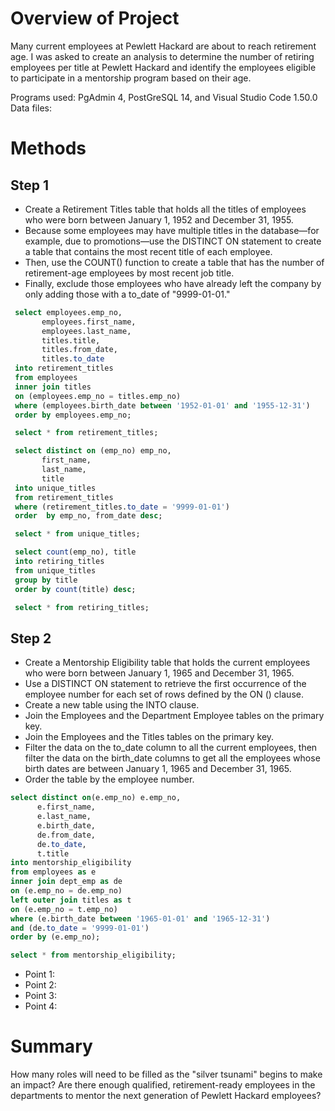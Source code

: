 # Overview of Project
Many current employees at Pewlett Hackard are about to reach retirement age. I was asked to create an analysis to determine the number of retiring employees per title at Pewlett Hackard and identify the employees eligible to participate in a mentorship program based on their age.

Programs used: PgAdmin 4, PostGreSQL 14, and Visual Studio Code 1.50.0
Data files: ![]()
            ![]()
            ![]()
            ![]()
            ![]()
  

 # Methods
## Step 1

* Create a Retirement Titles table that holds all the titles of employees who were born between January 1, 1952 and December 31, 1955. 
* Because some employees may have multiple titles in the database—for example, due to promotions—use the DISTINCT ON statement to create a table that contains the most recent title of each employee. 
* Then, use the COUNT() function to create a table that has the number of retirement-age employees by most recent job title. 
* Finally, exclude those employees who have already left the company by only adding those with a to_date of "9999-01-01."

 ```sql
  select employees.emp_no,
		employees.first_name,
		employees.last_name,
		titles.title,
		titles.from_date,
		titles.to_date
  into retirement_titles
  from employees
  inner join titles
  on (employees.emp_no = titles.emp_no)
  where (employees.birth_date between '1952-01-01' and '1955-12-31')
  order by employees.emp_no;

  select * from retirement_titles;

  select distinct on (emp_no) emp_no,
		first_name,
		last_name,
		title
  into unique_titles
  from retirement_titles
  where (retirement_titles.to_date = '9999-01-01')
  order  by emp_no, from_date desc;

  select * from unique_titles;

  select count(emp_no), title
  into retiring_titles
  from unique_titles
  group by title
  order by count(title) desc;

  select * from retiring_titles;
   ```
  ## Step 2
  
  * Create a Mentorship Eligibility table that holds the current employees who were born between January 1, 1965 and December 31, 1965.
  * Use a DISTINCT ON statement to retrieve the first occurrence of the employee number for each set of rows defined by the ON () clause.
  * Create a new table using the INTO clause.
  * Join the Employees and the Department Employee tables on the primary key.
  * Join the Employees and the Titles tables on the primary key.
  * Filter the data on the to_date column to all the current employees, then filter the data on the birth_date columns to get all the employees whose birth dates are between January 1, 1965 and December 31, 1965.
  * Order the table by the employee number.
   
  ```sql
  select distinct on(e.emp_no) e.emp_no,
		e.first_name,
		e.last_name,
		e.birth_date,
		de.from_date,
		de.to_date,
		t.title
  into mentorship_eligibility
  from employees as e
  inner join dept_emp as de
  on (e.emp_no = de.emp_no)
  left outer join titles as t
  on (e.emp_no = t.emp_no)
  where (e.birth_date between '1965-01-01' and '1965-12-31')
  and (de.to_date = '9999-01-01')
  order by (e.emp_no);

  select * from mentorship_eligibility;
 ```

* Point 1:
* Point 2:
* Point 3:
* Point 4:
# Summary
How many roles will need to be filled as the "silver tsunami" begins to make an impact? 
Are there enough qualified, retirement-ready employees in the departments to mentor the next generation of Pewlett Hackard employees?

